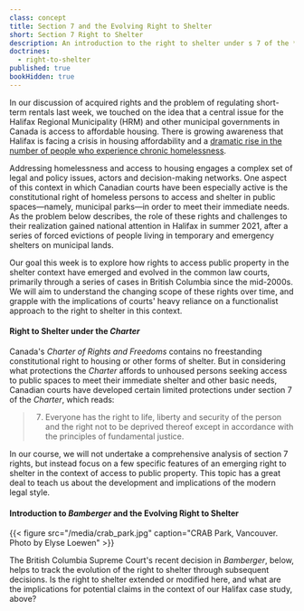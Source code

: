 ```yaml
---
class: concept
title: Section 7 and the Evolving Right to Shelter
short: Section 7 Right to Shelter
description: An introduction to the right to shelter under s 7 of the *Charter*
doctrines:
  - right-to-shelter
published: true
bookHidden: true
---
```


In our discussion of acquired rights and the problem of regulating short-term rentals last week, we touched on the idea that a central issue for the Halifax Regional Municipality (HRM) and other municipal governments in Canada is access to affordable housing. There is growing awareness that Halifax is facing a crisis in housing affordability and a [dramatic rise in the number of people who experience chronic homelessness](https://www.cbc.ca/news/canada/nova-scotia/homeless-report-2020-covid-19-affordable-housing-association-of-nova-scotia-1.5805458).

Addressing homelessness and access to housing engages a complex set of legal and policy issues, actors and decision-making networks. One aspect of this context in which Canadian courts have been especially active is the constitutional right of homeless persons to access and shelter in public spaces—namely, municipal parks—in order to meet their immediate needs. As the problem below describes, the role of these rights and challenges to their realization gained national attention in Halifax in summer 2021, after a series of forced evictions of people living in temporary and emergency shelters on municipal lands.

Our goal this week is to explore how rights to access public property in the shelter context have emerged and evolved in the common law courts, primarily through a series of cases in British Columbia since the mid-2000s. We will aim to understand the changing scope of these rights over time, and grapple with the implications of courts' heavy reliance on a functionalist approach to the right to shelter in this context.

#### Right to Shelter under the *Charter* ####

Canada's *Charter of Rights and Freedoms* contains no freestanding constitutional right to housing or other forms of shelter. But in considering what protections the *Charter* affords to unhoused persons seeking access to public spaces to meet their immediate shelter and other basic needs, Canadian courts have developed certain limited protections under section 7 of the *Charter*, which reads:

> 7. Everyone has the right to life, liberty and security of the person and the right not to be deprived thereof except in accordance with the principles of fundamental justice.

In our course, we will not undertake a comprehensive analysis of section 7 rights, but instead focus on a few specific features of an emerging right to shelter in the context of access to public property. This topic has a great deal to teach us about the development and implications of the modern legal style.

#### Introduction to *Bamberger* and the Evolving Right to Shelter ####

{{< figure src="/media/crab_park.jpg" caption="CRAB Park, Vancouver. Photo by Elyse Loewen" >}}

The British Columbia Supreme Court's recent decision in *Bamberger*, below, helps to track the evolution of the right to shelter through subsequent decisions. Is the right to shelter extended or modified here, and what are the implications for potential claims in the context of our Halifax case study, above? 
